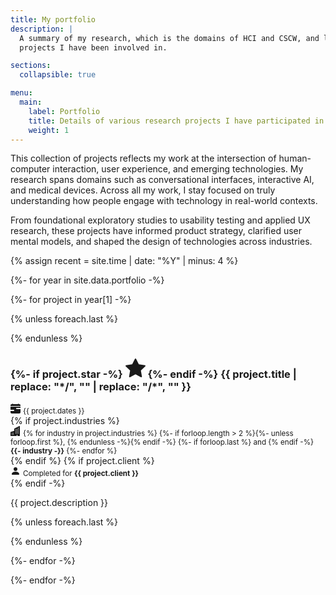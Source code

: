 ```yaml
---
title: My portfolio
description: |
  A summary of my research, which is the domains of HCI and CSCW, and list of
  projects I have been involved in.

sections:
  collapsible: true

menu:
  main:
    label: Portfolio
    title: Details of various research projects I have participated in or led
    weight: 1
---
```


This collection of projects reflects my work at the intersection of human-computer interaction, user experience, and emerging technologies. My research spans domains such as conversational interfaces, interactive AI, and medical devices. Across all my work, I stay focused on truly understanding how people engage with technology in real-world contexts.

From foundational exploratory studies to usability testing and applied UX research, these projects have informed product strategy, clarified user mental models, and shaped the design of technologies across industries.

{% assign recent =  site.time | date: "%Y" | minus: 4 %}

{%- for year in site.data.portfolio -%}

{%- for project in year[1] -%}

{% unless foreach.last %}
<!-- begin section -->
{% endunless %}

<h3 id="{{ project.slug }}">
  <span class="d-flex flex-row align-items-center me-2 fw-400">
    {%- if project.star -%}
      <svg xmlns="http://www.w3.org/2000/svg" width="32" height="32" fill="currentColor" class="bi bi-star-fill me-3 section-star" viewBox="0 0 16 16">
        <path d="M3.612 15.443c-.386.198-.824-.149-.746-.592l.83-4.73L.173 6.765c-.329-.314-.158-.888.283-.95l4.898-.696L7.538.792c.197-.39.73-.39.927 0l2.184 4.327 4.898.696c.441.062.612.636.282.95l-3.522 3.356.83 4.73c.078.443-.36.79-.746.592L8 13.187l-4.389 2.256z"/>
      </svg>
    {%- endif -%}
    <span class="graded-title">
      {{ project.title | replace: "*/", "<b>" | replace: "/*", "</b>" }}
    </span>
  </span>
</h3>

<div class="d-flex flex-xl-row flex-column mb-4">
  <div class="d-flex flex-row align-items-center">
    <span class="text-muted flex-shrink-0 me-2">
      <svg xmlns="http://www.w3.org/2000/svg" width="16" height="16" fill="currentColor" class="bi bi-calendar-range-fill" viewBox="0 0 16 16">
        <path d="M4 .5a.5.5 0 0 0-1 0V1H2a2 2 0 0 0-2 2v1h16V3a2 2 0 0 0-2-2h-1V.5a.5.5 0 0 0-1 0V1H4zM16 7V5H0v5h5a1 1 0 1 1 0 2H0v2a2 2 0 0 0 2 2h12a2 2 0 0 0 2-2V9h-6a1 1 0 1 1 0-2z"/>
      </svg>
    </span>
    <small class="text-muted mt-1">{{ project.dates }}</small>
  </div>
  {% if project.industries %}
  <div class="d-flex flex-row align-items-center ms-xl-3">
    <span class="text-muted flex-shrink-0 me-2">
      <svg xmlns="http://www.w3.org/2000/svg" width="16" height="16" fill="currentColor" class="bi bi-buildings-fill" viewBox="0 0 16 16">
        <path d="M15 .5a.5.5 0 0 0-.724-.447l-8 4A.5.5 0 0 0 6 4.5v3.14L.342 9.526A.5.5 0 0 0 0 10v5.5a.5.5 0 0 0 .5.5h9a.5.5 0 0 0 .5-.5V14h1v1.5a.5.5 0 0 0 .5.5h3a.5.5 0 0 0 .5-.5zM2 11h1v1H2zm2 0h1v1H4zm-1 2v1H2v-1zm1 0h1v1H4zm9-10v1h-1V3zM8 5h1v1H8zm1 2v1H8V7zM8 9h1v1H8zm2 0h1v1h-1zm-1 2v1H8v-1zm1 0h1v1h-1zm3-2v1h-1V9zm-1 2h1v1h-1zm-2-4h1v1h-1zm3 0v1h-1V7zm-2-2v1h-1V5zm1 0h1v1h-1z"/>
      </svg>
    </span>
    <small class="text-muted mt-1">
      {% for industry in project.industries %}
        {%- if forloop.length > 2 %}{%- unless forloop.first %}, {% endunless -%}{% endif -%}
        {%- if forloop.last %} and {% endif -%}
        <b>{{- industry -}}</b>
      {%- endfor %}
    </small>
  </div>
  {% endif %}
  {% if project.client %}
  <div class="d-flex flex-row align-items-center ms-xl-3">
    <span class="text-muted flex-shrink-0 me-2">
      <svg xmlns="http://www.w3.org/2000/svg" width="16" height="16" fill="currentColor" class="bi bi-person-fill" viewBox="0 0 16 16">
        <path d="M3 14s-1 0-1-1 1-4 6-4 6 3 6 4-1 1-1 1zm5-6a3 3 0 1 0 0-6 3 3 0 0 0 0 6"/>
      </svg>
    </span>
    <small class="text-muted mt-1">Completed for <b>{{ project.client }}</b></small>
  </div>
  {% endif -%}
</div>

{{ project.description }}

{% unless foreach.last %}
<!-- end section -->
{% endunless %}

{%- endfor -%}

{%- endfor -%}